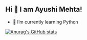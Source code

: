 ## Hi 👋 I am Ayushi Mehta!

<!-- - 🔭 I’m currently working on ... -->
- 🌱 I’m currently learning Python
<!-- - 👯 I’m looking to collaborate on ...
- 🤔 I’m looking for help with ...
- 💬 Ask me about ...
- 📫 How to reach me: ...
- 😄 Pronouns: ...
- ⚡ Fun fact: ... -->

[![Anurag's GitHub stats](https://github-readme-stats.vercel.app/api?username=ayushimehta020&theme=dark)](https://github.com/anuraghazra/github-readme-stats)
